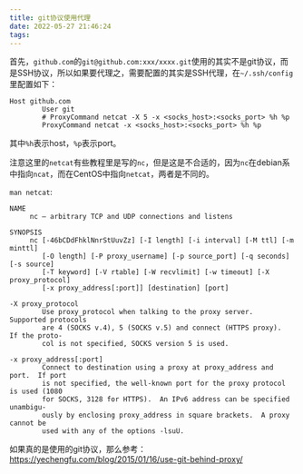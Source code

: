 ```yaml
---
title: git协议使用代理
date: 2022-05-27 21:46:24
tags:
---
```


首先，`github.com`的`git@github.com:xxx/xxxx.git`使用的其实不是git协议，而是SSH协议，所以如果要代理之，需要配置的其实是SSH代理，在`~/.ssh/config`里配置如下：

```text
Host github.com
        User git
        # ProxyCommand netcat -X 5 -x <socks_host>:<socks_port> %h %p
        ProxyCommand netcat -x <socks_host>:<socks_port> %h %p
```

其中`%h`表示host，`%p`表示port。

注意这里的`netcat`有些教程里是写的`nc`，但是这是不合适的，因为`nc`在debian系中指向`ncat`，而在CentOS中指向`netcat`，两者是不同的。

`man netcat`:

```text
NAME
     nc — arbitrary TCP and UDP connections and listens

SYNOPSIS
     nc [-46bCDdFhklNnrStUuvZz] [-I length] [-i interval] [-M ttl] [-m minttl]
        [-O length] [-P proxy_username] [-p source_port] [-q seconds] [-s source]
        [-T keyword] [-V rtable] [-W recvlimit] [-w timeout] [-X proxy_protocol]
        [-x proxy_address[:port]] [destination] [port]

-X proxy_protocol
        Use proxy_protocol when talking to the proxy server.  Supported protocols
        are 4 (SOCKS v.4), 5 (SOCKS v.5) and connect (HTTPS proxy).  If the proto‐
        col is not specified, SOCKS version 5 is used.

-x proxy_address[:port]
        Connect to destination using a proxy at proxy_address and port.  If port
        is not specified, the well-known port for the proxy protocol is used (1080
        for SOCKS, 3128 for HTTPS).  An IPv6 address can be specified unambigu‐
        ously by enclosing proxy_address in square brackets.  A proxy cannot be
        used with any of the options -lsuU.
```

如果真的是使用的git协议，那么参考：<https://yechengfu.com/blog/2015/01/16/use-git-behind-proxy/>
